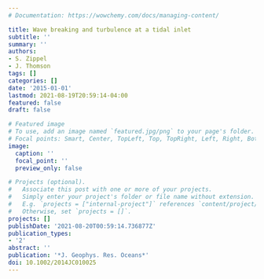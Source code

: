 ```yaml
---
# Documentation: https://wowchemy.com/docs/managing-content/

title: Wave breaking and turbulence at a tidal inlet
subtitle: ''
summary: ''
authors:
- S. Zippel
- J. Thomson
tags: []
categories: []
date: '2015-01-01'
lastmod: 2021-08-19T20:59:14-04:00
featured: false
draft: false

# Featured image
# To use, add an image named `featured.jpg/png` to your page's folder.
# Focal points: Smart, Center, TopLeft, Top, TopRight, Left, Right, BottomLeft, Bottom, BottomRight.
image:
  caption: ''
  focal_point: ''
  preview_only: false

# Projects (optional).
#   Associate this post with one or more of your projects.
#   Simply enter your project's folder or file name without extension.
#   E.g. `projects = ["internal-project"]` references `content/project/deep-learning/index.md`.
#   Otherwise, set `projects = []`.
projects: []
publishDate: '2021-08-20T00:59:14.736877Z'
publication_types:
- '2'
abstract: ''
publication: '*J. Geophys. Res. Oceans*'
doi: 10.1002/2014JC010025
---
```


